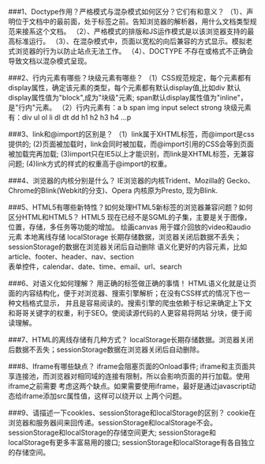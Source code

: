###1、Doctype作用？严格模式与混杂模式如何区分？它们有和意义？
  （1）、声明位于文档中的最前面，处于标签之前。告知浏览器的解析器，用什么文档类型规范来接系这个文档。
  （2）、严格模式的排版和JS运作模式是以该浏览器支持的最高标准运行。
  （3）、在混杂模式中，页面以宽松的向后兼容的方式显示。模拟老式浏览器的行为以防止站点无法工作。
  （4）、DOCTYPE 不存在或格式不正确会导致文档以混杂模式呈现。
   
###2、行内元素有哪些？块级元素有哪些？
     （1）CSS规范规定，每个元素都有display属性，确定该元素的类型，每个元素都有默认display值,比如div
     默认display属性值为"block",成为"块级"元素;  span默认display属性值为"inline"，是"行内"元素。
     （2）行内元素有：a b span img input select strong  块级元素有：div ul ol li dl dt dd h1 h2 h3 h4 ...p
     
###3、link和@import的区别是？
     （1）link属于XHTML标签，而@import是css提供的;
      (2)页面被加载时，link会同时被加载，而@import引用的CSS会等到页面被加载完再加载;
      (3)import只在IE5以上才能识别，而link是XHTML标签，无兼容问题;
      (4)link方式的样式的权重高于@import的权重。
      
###4、浏览器的内核分别是什么？
      IE浏览器的内核Trident、Mozilla的 Gecko、Chrome的Blink(Webkit的分支)、Opera 内核原为Presto, 现为Blink.
      
###5、HTML5有哪些新特性？如何处理HTML5新标签的浏览器兼容问题？如何区分HTML和HTML5？
      HTML5 现在已经不是SGML的子集，主要是关于图像，位置，存储，多任务等功能的增加。
      绘画canvas   用于媒介回放的video和audio元素    本地离线存储 localStorage 长期存储数据，浏览器关闭后数据不丢失；   
      sessionStorage的数据在浏览器关闭后自动删除  语义化更好的内容元素，比如article、footer、header、nav、section  
      表单控件，calendar、date、time、email、url、search
      
###6、对语义化如何理解？
      用正确的标签做正确的事情！
      HTML语义化就是让页面的内容结构化，便于对浏览器、搜索引擎解析；在没有CSS样式的情况下也一种文档格式显示，
    并且是容易阅读的。搜索引擎的爬虫依赖于标记来确定上下文和哥哥关键字的权重，利于SEO。使阅读源代码的人更容易将网站
    分块，便于阅读理解。
 
###7、HTML的离线存储有几种方式？
      localStorage长期存储数据。浏览器关闭后数据不丢失；sessionStorage数据在浏览器关闭后自动删除。
   
###8、Iframe有哪些缺点？
    iframe会阻塞页面的Onload事件;
    iframe和主页面共享连接池，而浏览器对相同域的连接有限制，所以会影响页面的并行加载。使用iframe之前需要
    考虑这两个缺点。如果需要使用iframe，最好是通过javascript动态给iframe添加src属性值，这样可以绕开以
    上两个问题。
  
###9、请描述一下cookles、sessionStorage和localStorage的区别？
     cookie在浏览器和服务器间来回传递。sessionStorage和localStorage不会。
     sessionStorage和localStorage的存储空间更大;
     sessionStorage和localStorage有更多丰富易用的接口;
     sessionStorage和localStorage有各自独立的存储空间。

